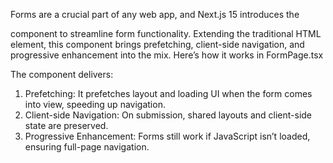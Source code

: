 Forms are a crucial part of any web app, and Next.js 15 introduces the <Form> component to streamline form functionality. Extending the traditional HTML <form> element, this component brings prefetching, client-side navigation, and progressive enhancement into the mix.
Here’s how it works in FormPage.tsx

The <Form> component delivers:
1. Prefetching: It prefetches layout and loading UI when the form comes into view, speeding up navigation.
2. Client-side Navigation: On submission, shared layouts and client-side state are preserved.
3. Progressive Enhancement: Forms still work if JavaScript isn’t loaded, ensuring full-page navigation.
